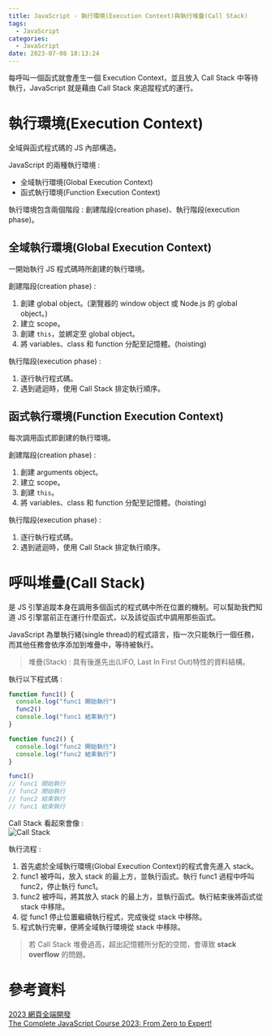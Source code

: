 ```yaml
---
title: JavaScript - 執行環境(Execution Context)與執行堆疊(Call Stack)
tags:
  - JavaScript
categories:
  - JavaScript
date: 2023-07-08 18:13:24
---
```


每呼叫一個函式就會產生一個 Execution Context，並且放入 Call Stack 中等待執行，JavaScript 就是藉由 Call
Stack 來追蹤程式的運行。

<!-- more -->

# 執行環境(Execution Context)

全域與函式程式碼的 JS 內部構造。

JavaScript 的兩種執行環境 :

- 全域執行環境(Global Execution Context)
- 函式執行環境(Function Execution Context)

執行環境包含兩個階段 : 創建階段(creation phase)、執行階段(execution phase)。

## 全域執行環境(Global Execution Context)

一開始執行 JS 程式碼時所創建的執行環境。

創建階段(creation phase) :

1. 創建 global object。(瀏覽器的 window object 或 Node.js 的 global object。)
2. 建立 scope。
3. 創建 `this`，並綁定至 global object。
4. 將 variables、class 和 function 分配至記憶體。(hoisting)

執行階段(execution phase) :

1. 逐行執行程式碼。
2. 遇到遞迴時，使用 Call Stack 排定執行順序。

## 函式執行環境(Function Execution Context)

每次調用函式即創建的執行環境。

創建階段(creation phase) :

1. 創建 arguments object。
2. 建立 scope。
3. 創建 `this`。
4. 將 variables、class 和 function 分配至記憶體。(hoisting)

執行階段(execution phase) :

1. 逐行執行程式碼。
2. 遇到遞迴時，使用 Call Stack 排定執行順序。

# 呼叫堆疊(Call Stack)

是 JS 引擎追蹤本身在調用多個函式的程式碼中所在位置的機制。可以幫助我們知道 JS 引擎當前正在運行什麼函式，以及該從函式中調用那些函式。

JavaScript 為單執行緒(single thread)的程式語言，指一次只能執行一個任務，而其他任務會依序添加到堆疊中，等待被執行。

> 堆疊(Stack) : 具有後進先出(LIFO, Last In First Out)特性的資料結構。

執行以下程式碼 :

```js
function func1() {
  console.log("func1 開始執行")
  func2()
  console.log("func1 結束執行")
}

function func2() {
  console.log("func2 開始執行")
  console.log("func2 結束執行")
}

func1()
// func1 開始執行
// func2 開始執行
// func2 結束執行
// func1 結束執行
```

Call Stack 看起來會像 :  
![Call Stack](call_stack.webp)

執行流程 :

1. 首先處於全域執行環境(Global Execution Context)的程式會先進入 stack。
2. func1 被呼叫，放入 stack 的最上方，並執行函式。執行 func1 過程中呼叫 func2，停止執行 func1。
3. func2 被呼叫，將其放入 stack 的最上方，並執行函式。執行結束後將函式從 stack 中移除。
4. 從 func1 停止位置繼續執行程式，完成後從 stack 中移除。
5. 程式執行完畢，便將全域執行環境從 stack 中移除。

> 若 Call Stack 堆疊過高，超出記憶體所分配的空間，會導致 **stack overflow** 的問題。

# 參考資料

[2023 網頁全端開發](https://www.udemy.com/course/wilson-full-stack-web-development/)  
[The Complete JavaScript Course 2023: From Zero to Expert!](https://www.udemy.com/course/the-complete-javascript-course/)
